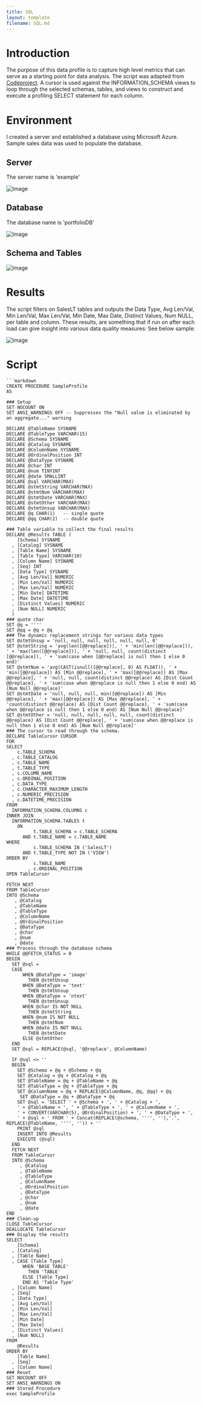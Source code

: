 ```yaml
---
title: SQL
layout: template
filename: SQL.md
--- 
```


# Introduction
The purpose of this data profile is to capture high level metrics that can serve as a starting point for data analysis. The script was adapted from [Codeproject](https://www.codeproject.com/Articles/1082891/High-Level-Data-Profiler-Script). A cursor is used against the INFORMATION_SCHEMA views to loop through the selected schemas, 
tables, and views to construct and execute a profiling SELECT statement for each column.

# Environment
I created a server and established a database using Microsoft Azure. Sample sales data was used to populate the database.

## Server
The server name is 'example'

![Image](Azure_Server.PNG)

## Database
The database name is 'portfolioDB'

![Image](Azure_Database.PNG)

## Schema and Tables
![Image](Azure_Tables.PNG)

# Results
The script filters on SalesLT tables and outputs the Data Type, Avg Len/Val, Min Len/Val, Max Len/Val, Min Date, Max Date, Distinct Values, Num NULL, per table and column. These results, are something that if run on after each load can give insight into various data quality measures: See below sample:

![Image](Sample_Results.PNG)

# Script
    ```markdown
    CREATE PROCEDURE SampleProfile
    AS

    ### Setup
    SET NOCOUNT ON
    SET ANSI_WARNINGS OFF -- Suppresses the "Null value is eliminated by an aggregate..." warning

    DECLARE @TableName SYSNAME
    DECLARE @TableType VARCHAR(15)
    DECLARE @Schema SYSNAME
    DECLARE @Catalog SYSNAME
    DECLARE @ColumnName SYSNAME
    DECLARE @OrdinalPosition INT
    DECLARE @DataType SYSNAME
    DECLARE @char INT
    DECLARE @num TINYINT
    DECLARE @date SMALLINT
    DECLARE @sql VARCHAR(MAX)
    DECLARE @stmtString VARCHAR(MAX)
    DECLARE @stmtNum VARCHAR(MAX)
    DECLARE @stmtDate VARCHAR(MAX)
    DECLARE @stmtOther VARCHAR(MAX)
    DECLARE @stmtUnsup VARCHAR(MAX)
    DECLARE @q CHAR(1)   -- single quote
    DECLARE @qq CHAR(2)  -- double quote

    ### Table variable to collect the final results
    DECLARE @Results TABLE (
        [Schema] SYSNAME
      , [Catalog] SYSNAME
      , [Table Name] SYSNAME
      , [Table Type] VARCHAR(10)
      , [Column Name] SYSNAME
      , [Seq] INT
      , [Data Type] SYSNAME
      , [Avg Len/Val] NUMERIC
      , [Min Len/Val] NUMERIC
      , [Max Len/Val] NUMERIC
      , [Min Date] DATETIME
      , [Max Date] DATETIME
      , [Distinct Values] NUMERIC
      , [Num NULL] NUMERIC
      )
    ### quote char
    SET @q = ''''
    SET @qq = @q + @q
    ### The dynamic replacement strings for various data types
    SET @stmtUnsup = 'null, null, null, null, null, null, 0'
    SET @stmtString = 'avg(len([@@replace])), ' + 'min(len([@@replace])), ' + 'max(len([@@replace])), ' + 'null, null, count(distinct [@@replace]), ' + 'sum(case when [@@replace] is null then 1 else 0 end)'
    SET @stmtNum = 'avg(CAST(isnull([@@replace], 0) AS FLOAT)), ' + 'min([@@replace]) AS [Min @@replace], ' + 'max([@@replace]) AS [Max @@replace], ' + 'null, null, count(distinct @@replace) AS [Dist Count @@replace], ' + 'sum(case when @@replace is null then 1 else 0 end) AS [Num Null @@replace]'
    SET @stmtDate = 'null, null, null, min([@@replace]) AS [Min @@replace], ' + 'max([@@replace]) AS [Max @@replace], ' + 'count(distinct @@replace) AS [Dist Count @@replace], ' + 'sum(case when @@replace is null then 1 else 0 end) AS [Num Null @@replace]'
    SET @stmtOther = 'null, null, null, null, null, count(distinct @@replace) AS [Dist Count @@replace], ' + 'sum(case when @@replace is null then 1 else 0 end) AS [Num Null @@replace]'
    ### The cursor to read through the schema.
    DECLARE TableCursor CURSOR
    FOR
    SELECT 
        c.TABLE_SCHEMA
      , c.TABLE_CATALOG
      , c.TABLE_NAME
      , t.TABLE_TYPE
      , c.COLUMN_NAME
      , c.ORDINAL_POSITION
      , c.DATA_TYPE
      , c.CHARACTER_MAXIMUM_LENGTH
      , c.NUMERIC_PRECISION
      , c.DATETIME_PRECISION
    FROM 
      INFORMATION_SCHEMA.COLUMNS c
    INNER JOIN 
      INFORMATION_SCHEMA.TABLES t 
        ON 
              t.TABLE_SCHEMA = c.TABLE_SCHEMA
          AND t.TABLE_NAME = c.TABLE_NAME
    WHERE 
              c.TABLE_SCHEMA IN ('SalesLT')
          AND t.TABLE_TYPE NOT IN ('VIEW')
    ORDER BY 
              c.TABLE_NAME
            , c.ORDINAL_POSITION
    OPEN TableCursor

    FETCH NEXT
    FROM TableCursor
    INTO @Schema
       , @Catalog
       , @TableName
       , @TableType
       , @ColumnName
       , @OrdinalPosition
       , @DataType
       , @char
       , @num
       , @date
    ### Process through the database schema
    WHILE @@FETCH_STATUS = 0
    BEGIN
      SET @sql =
      CASE 
          WHEN @DataType = 'image'
            THEN @stmtUnsup
          WHEN @DataType = 'text'
            THEN @stmtUnsup
          WHEN @DataType = 'ntext'
            THEN @stmtUnsup
          WHEN @char IS NOT NULL
            THEN @stmtString
          WHEN @num IS NOT NULL
            THEN @stmtNum
          WHEN @date IS NOT NULL
            THEN @stmtDate
          ELSE @stmtOther
      END
      SET @sql = REPLACE(@sql, '@@replace', @ColumnName)

      IF @sql <> ''
      BEGIN
        SET @Schema = @q + @Schema + @q
        SET @Catalog = @q + @Catalog + @q
        SET @TableName = @q + @TableName + @q
        SET @TableType = @q + @TableType + @q
        SET @ColumnName = @q + REPLACE(@ColumnName, @q, @qq) + @q
         SET @DataType = @q + @DataType + @q
        SET @sql = 'SELECT ' + @Schema + ', ' + @Catalog + ', 
        ' + @TableName + ', ' + @TableType + ', ' + @ColumnName + ', 
        ' + CONVERT(VARCHAR(5), @OrdinalPosition) + ', ' + @DataType + ', 
        ' + @sql + ' FROM ' + Concat(REPLACE(@schema, '''', ''),'.', REPLACE(@TableName, '''', '')) + ''
        PRINT @sql
        INSERT INTO @Results
        EXECUTE (@sql)
      END
      FETCH NEXT
      FROM TableCursor
      INTO @Schema
         , @Catalog
         , @TableName
         , @TableType
         , @ColumnName
         , @OrdinalPosition
         , @DataType
         , @char
         , @num
         , @date
    END
    ### Clean-up
    CLOSE TableCursor
    DEALLOCATE TableCursor
    ### Display the results
    SELECT 
        [Schema]
      , [Catalog]
      , [Table Name]
      , CASE [Table Type]
          WHEN 'BASE TABLE'
            THEN 'TABLE'
          ELSE [Table Type]
          END AS 'Table Type'
      , [Column Name]
      , [Seq]
      , [Data Type]
      , [Avg Len/Val]
      , [Min Len/Val]
      , [Max Len/Val]
      , [Min Date]
      , [Max Date]
      , [Distinct Values]
      , [Num NULL]
    FROM 
        @Results
    ORDER BY 
        [Table Name]
      , [Seq]
      , [Column Name]
    ### Reset
    SET NOCOUNT OFF
    SET ANSI_WARNINGS ON
    ### Stored Procedure
    exec SampleProfile
